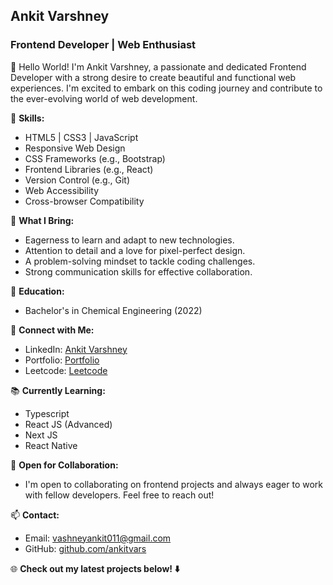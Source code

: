 ## **Ankit Varshney**
### Frontend Developer | Web Enthusiast

👋 Hello World! I'm Ankit Varshney, a passionate and dedicated Frontend Developer with a strong desire to create beautiful and functional web experiences. I'm excited to embark on this coding journey and contribute to the ever-evolving world of web development.

🚀 **Skills:**
- HTML5 | CSS3 | JavaScript
- Responsive Web Design
- CSS Frameworks (e.g., Bootstrap)
- Frontend Libraries (e.g., React)
- Version Control (e.g., Git)
- Web Accessibility
- Cross-browser Compatibility

🌟 **What I Bring:**
- Eagerness to learn and adapt to new technologies.
- Attention to detail and a love for pixel-perfect design.
- A problem-solving mindset to tackle coding challenges.
- Strong communication skills for effective collaboration.

💼 **Education:**
- Bachelor's in Chemical Engineering (2022)

🔗 **Connect with Me:**
- LinkedIn: [Ankit Varshney](https://www.linkedin.com/in/ankit-varshney1/)
- Portfolio: [Portfolio](https://ankitvars.github.io/Portfolio/)
- Leetcode: [Leetcode](https://leetcode.com/ankit1802/)

📚 **Currently Learning:**
- Typescript
- React JS (Advanced)
- Next JS
- React Native

📢 **Open for Collaboration:**
- I'm open to collaborating on frontend projects and always eager to work with fellow developers. Feel free to reach out!

📫 **Contact:**
- Email: vashneyankit011@gmail.com
- GitHub: [github.com/ankitvars](https://github.com/ankitvars)

🌐 **Check out my latest projects below! ⬇️**
